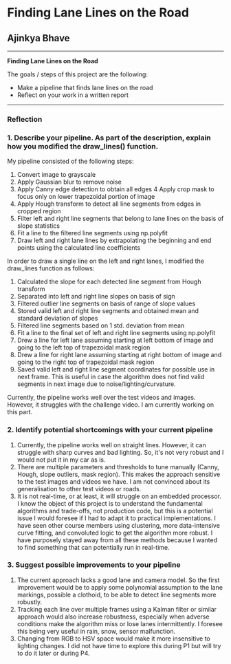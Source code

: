 # **Finding Lane Lines on the Road** 

## Ajinkya Bhave

---

**Finding Lane Lines on the Road**

The goals / steps of this project are the following:
* Make a pipeline that finds lane lines on the road
* Reflect on your work in a written report


[//]: # (Image References)

[image1]: ./examples/grayscale.jpg "Grayscale"

---

### Reflection

### 1. Describe your pipeline. As part of the description, explain how you modified the draw_lines() function.

My pipeline consisted of the following steps: 
1. Convert image to grayscale
2. Apply Gaussian blur to remove noise
3. Apply Canny edge detection to obtain all edges
4  Apply crop mask to focus only on lower trapezoidal portion of image
5. Apply Hough transform to detect all line segments from edges in cropped region
5. Filter left and right line segments that belong to lane lines on the basis of slope statistics
6. Fit a line to the filtered line segments using np.polyfit
7. Draw left and right lane lines by extrapolating the beginning and end points using the calculated line coefficients

In order to draw a single line on the left and right lanes, I modified the draw_lines function as follows:
1. Calculated the slope for each detected line segment from Hough transform
2. Separated into left and right line slopes on basis of sign 
3. Filtered outlier line segments on basis of range of slope values
4. Stored valid left and right line segments and obtained mean and standard deviation of slopes
5. Filtered line segments based on 1 std. deviation from mean
6. Fit a line to the final set of left and right line segments using np.polyfit
7. Drew a line for left lane assuming starting at left bottom of image and going to the left top of trapezoidal mask region
8. Drew a line for right lane assuming starting at right bottom of image and going to the right top of trapezoidal mask region
9. Saved valid left and right line segment coordinates for possible use in next frame. This is useful in case the algorithm does not find    valid segments in next image due to noise/lighting/curvature.

Currently, the pipeline works well over the test videos and images. However, it struggles with the challenge video. I am currently working on this part.

### 2. Identify potential shortcomings with your current pipeline


1. Currently, the pipeline works well on straight lines. However, it can struggle with sharp curves and bad lighting. So, it's not very robust and I would not put it in my car as is.
2. There are multiple parameters and thresholds to tune manually (Canny, Hough, slope outliers, mask region). This makes the approach sensitive to the test images and videos we have. I am not convinced about its generalisation to other test videos or roads.
3. It is not real-time, or at least, it will struggle on an embedded processor. I know the object of this project is to understand the fundamental algorithms and trade-offs, not production code, but this is a potential issue I would foresee if I had to adapt it to practical implementations. 
I have seen other course members using clustering, more data-intensive curve fitting, and convoluted logic to get the algorithm more robust. I have purposely stayed away from all these methods because I wanted to find something that can potentially run in real-time.


### 3. Suggest possible improvements to your pipeline

1. The current approach lacks a good lane and camera model. So the first improvement would be to apply some polynomial assumption to the lane markings, possible a clothoid, to be able to detect line segments more robustly. 
2. Tracking each line over multiple frames using a Kalman filter or similar approach would also increase robustness, especially when      adverse conditions make the algorithm miss or lose lanes intermittently. I foresee this being very useful in rain, snow, sensor malfunction.
3. Changing from RGB to HSV space would make it more insensitive to lighting changes. I did not have time to explore this during P1 but will try to do it later or during P4.

